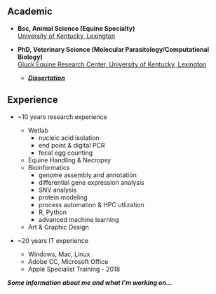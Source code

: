 ## Academic
- **Bsc, Animal Science (Equine Specialty)**\
[University of Kentucky, Lexington](https://www.uky.edu/)

- **PhD, Veterinary Science (Molecular Parasitology/Computational Biology)**\
[Gluck Equine Research Center, University of Kentucky, Lexington](https://gluck.ca.uky.edu/)
  - ***[Dissertation](https://uknowledge.uky.edu/gluck_etds/67/)***

## Experience
- ~10 years research experience
  - Wetlab
    - nucleic acid isolation  
    - end point & digital PCR
    - fecal egg counting
  - Equine Handling & Necropsy
  - Bioinformatics
    - genome assembly and annotation
    - differential gene expression analysis
    - SNV analysis
    - protein modeling
    - process automation & HPC utlization
    - R, Python
    - advanced machine learning
  - Art & Graphic Design
    
- ~20 years IT experience
  - Windows, Mac, Linux
  - Adobe CC, Microsoft Office
  - Apple Specialist Training - 2018

***Some information about me and what I'm working on...***
